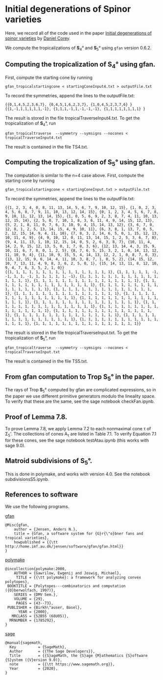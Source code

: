 # Initial degenerations of Spinor varieties

Here, we record all of the code used in the paper <a href="https://arxiv.org/abs/2104.03442">Initial degenerations of spinor varieties</a> by <a href="https://www.danieljcorey.com/">Daniel Corey</a>. 

We compute the tropicalizations of <b>S</b><sub>4</sub>&deg; and <b>S</b><sub>5</sub>&deg; using `gfan` version 0.6.2. 


## Computing the tropicalization of <b>S</b><sub>4</sub>&deg; using  gfan.
First, compute the starting cone by running
```
gfan_tropicalstartingcone < startingConeInput4.txt > outputFile.txt
```
To record the symmetries, append the lines to the outputFile.txt: 
```
{{0,1,4,5,2,3,6,7}, {0,4,5,1,6,2,3,7}, {1,0,4,5,2,3,7,6} }
{{1,-1,1,1,1,1,1,-1}, {1,1,1,-1,1,-1,-1,-1}, {1,1,1,1,1,1,1,1} }
```
The result is stored in the file tropicalTraverseInput4.txt. To get the tropicalization of <b>S</b><sub>4</sub>&deg;, run
```
gfan_tropicaltraverse  --symmetry --symsigns --nocones < tropicalTraverseInput4.txt
```
The result is contained in the file TS4.txt.

## Computing the tropicalization of <b>S</b><sub>5</sub>&deg; using  gfan.
The computation is similar to the n=4 case above. First, compute the starting cone by running
```
gfan_tropicalstartingcone < startingConeInput.txt > outputFile.txt
```
To record the symmetries, append the lines to the outputFile.txt: 
```
{{1, 2, 3, 4, 0, 8, 11, 13, 14, 5, 6, 7, 9, 10, 12, 15}, {1, 0, 2, 3, 4, 5, 6, 8, 7, 9, 11, 10, 13, 12, 14, 15}, {0, 1, 2, 3, 4, 5, 6, 7, 8, 9, 10, 11, 12, 13, 14, 15}, {1, 0, 5, 6, 9, 2, 3, 8, 7, 4, 11, 10, 13, 12, 15, 14}, {2, 5, 0, 7, 10, 1, 8, 3, 6, 11, 4, 9, 14, 15, 12, 13}, {5, 2, 1, 8, 11, 0, 7, 6, 3, 10, 9, 4, 15, 14, 13, 12}, {3, 6, 7, 0, 12, 8, 1, 2, 5, 13, 14, 15, 4, 9, 10, 11}, {6, 3, 8, 1, 13, 7, 0, 5, 2, 12, 15, 14, 9, 4, 11, 10}, {7, 8, 3, 2, 14, 6, 5, 0, 1, 15, 12, 13, 10, 11, 4, 9}, {4, 9, 10, 12, 0, 11, 13, 14, 15, 1, 2, 5, 3, 6, 7, 8}, {9, 4, 11, 13, 1, 10, 12, 15, 14, 0, 5, 2, 6, 3, 8, 7}, {10, 11, 4, 14, 2, 9, 15, 12, 13, 5, 0, 1, 7, 8, 3, 6}, {12, 13, 14, 4, 3, 15, 9, 10, 11, 6, 7, 8, 0, 1, 2, 5}, {8, 7, 6, 5, 15, 3, 2, 1, 0, 14, 13, 12, 11, 10, 9, 4}, {11, 10, 9, 15, 5, 4, 14, 13, 12, 2, 1, 0, 8, 7, 6, 3}, {13, 12, 15, 9, 6, 14, 4, 11, 10, 3, 8, 7, 1, 0, 5, 2}, {14, 15, 12, 10, 7, 13, 11, 4, 9, 8, 3, 6, 2, 5, 0, 1}, {15, 14, 13, 11, 8, 12, 10, 9, 4, 7, 6, 3, 5, 2, 1, 0}}
{{1, 1, 1, 1, 1, 1, 1, 1, 1, 1, 1, 1, 1, 1, 1, 1}, {1, 1, 1, 1, 1, -1, -1, 1, 1, -1, 1, 1, 1, 1, 1, -1}, {1, 1, 1, 1, 1, 1, 1, 1, 1, 1, 1, 1, 1, 1, 1, 1}, {1, 1, 1, 1, 1, 1, 1, 1, 1, 1, 1, 1, 1, 1, 1, 1}, {1, 1, 1, 1, 1, 1, 1, 1, 1, 1, 1, 1, 1, 1, 1, 1}, {1, 1, 1, 1, 1, 1, 1, 1, 1, 1, 1, 1, 1, 1, 1, 1}, {1, 1, 1, 1, 1, 1, 1, 1, 1, 1, 1, 1, 1, 1, 1, 1}, {1, 1, 1, 1, 1, 1, 1, 1, 1, 1, 1, 1, 1, 1, 1, 1}, {1, 1, 1, 1, 1, 1, 1, 1, 1, 1, 1, 1, 1, 1, 1, 1}, {1, 1, 1, 1, 1, 1, 1, 1, 1, 1, 1, 1, 1, 1, 1, 1}, {1, 1, 1, 1, 1, 1, 1, 1, 1, 1, 1, 1, 1, 1, 1, 1}, {1, 1, 1, 1, 1, 1, 1, 1, 1, 1, 1, 1, 1, 1, 1, 1}, {1, 1, 1, 1, 1, 1, 1, 1, 1, 1, 1, 1, 1, 1, 1, 1}, {1, 1, 1, 1, 1, 1, 1, 1, 1, 1, 1, 1, 1, 1, 1, 1}, {1, 1, 1, 1, 1, 1, 1, 1, 1, 1, 1, 1, 1, 1, 1, 1}, {1, 1, 1, 1, 1, 1, 1, 1, 1, 1, 1, 1, 1, 1, 1, 1}, {1, 1, 1, 1, 1, 1, 1, 1, 1, 1, 1, 1, 1, 1, 1, 1}, {1, 1, 1, 1, 1, 1, 1, 1, 1, 1, 1, 1, 1, 1, 1, 1}}
```
The result is stored in the file tropicalTraverseInput.txt. To get the tropicalization of <b>S</b><sub>5</sub>&deg;, run
```
gfan_tropicaltraverse  --symmetry --symsigns --nocones < tropicalTraverseInput.txt
```
The result is contained in the file TS5.txt.

## From gfan computation to Trop <b>S</b><sub>5</sub>&deg; in the paper. 
The rays of Trop <b>S</b><sub>5</sub>&deg; computed by gfan are complicated expressions, so in the paper we use different primitive generators modulo the lineality space. To verify that these are the same, see the sage notebook checkFan.ipynb. 

## Proof of Lemma 7.8.
To prove Lemma 7.8, we apply Lemma 7.2 to each nonmaximal cone &tau; of &Sigma;<sub>5</sub>'. The collections of cones A<sub>&tau;</sub> are listed in Table 7.1. To verify Equation 7.1 for these cones, see the sage notebook testAtau.ipynb (this works with sage 9.0). 

## Matroid subdivisions of <b>S</b><sub>5</sub>&deg;.
This is done in polymake, and works with version 4.0. See the notebook subdivisionsS5.ipynb. 

## References to software

We use the following programs. 

<a href="https://users-math.au.dk/jensen/software/gfan/gfan.html">gfan</a>

```
@Misc{gfan,
	author = {Jensen, Anders N.},
	title = {Gfan, a software system for {G}r{\"o}bner fans and tropical varieties},
	howpublished = {{\tt http://home.imf.au.dk/jensen/software/gfan/gfan.html}}
} 
```

<a href="https://www.polymake.org/doku.php">polymake</a>

```
@incollection{polymake:2000,
    AUTHOR = {Gawrilow, Ewgenij and Joswig, Michael},
     TITLE = {{\tt polymake}: a framework for analyzing convex polytopes},
 BOOKTITLE = {Polytopes---combinatorics and computation ({O}berwolfach, 1997)},
    SERIES = {DMV Sem.},
    VOLUME = {29},
     PAGES = {43--73},
 PUBLISHER = {Birkh\"auser, Basel},
      YEAR = {2000},
   MRCLASS = {52B55 (68U05)},
  MRNUMBER = {1785292},
}  
```  

<a href="https://www.sagemath.org/">sage</a>

```
@manual{sagemath,
  Key          = {SageMath},
  Author       = {{The Sage Developers}},
  Title        = {{S}ageMath, the {S}age {M}athematics {S}oftware {S}ystem ({V}ersion 9.0)},
  note         = {{\tt https://www.sagemath.org}},
  Year         = {2020},
}
```

